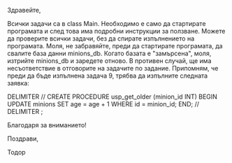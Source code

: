 Здравейте,


Всички задачи са в class Main.
Необходимо е само да стартирате програмата и след това има подробни инструкции за ползване. 
Можете да проверите всички задачи, без да спирате изпълнението на програмата.
Моля, не забравяйте, преди да стартирате програмата, да свалите база данни minions_db.
Когато базата е "замърсена", моля, изтрийте minions_db и заредете отново.
В противен случай, ще има несъответствие в отговорите на задачите по задание.
Припомням, че преди да бъде изпълнена задача 9, трябва да изпълните следната заявка:

DELIMITER //
CREATE PROCEDURE usp_get_older (minion_id INT)
BEGIN
    UPDATE minions
        SET age = age + 1
    WHERE id = minion_id;
END; //
DELIMITER ;


Благодаря за вниманието!


Поздрави,

Тодор